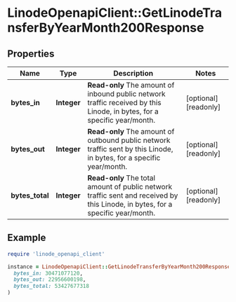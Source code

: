 # LinodeOpenapiClient::GetLinodeTransferByYearMonth200Response

## Properties

| Name | Type | Description | Notes |
| ---- | ---- | ----------- | ----- |
| **bytes_in** | **Integer** | __Read-only__ The amount of inbound public network traffic received by this Linode, in bytes, for a specific year/month. | [optional][readonly] |
| **bytes_out** | **Integer** | __Read-only__ The amount of outbound public network traffic sent by this Linode, in bytes, for a specific year/month. | [optional][readonly] |
| **bytes_total** | **Integer** | __Read-only__ The total amount of public network traffic sent and received by this Linode, in bytes, for a specific year/month. | [optional][readonly] |

## Example

```ruby
require 'linode_openapi_client'

instance = LinodeOpenapiClient::GetLinodeTransferByYearMonth200Response.new(
  bytes_in: 30471077120,
  bytes_out: 22956600198,
  bytes_total: 53427677318
)
```

